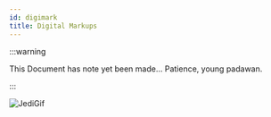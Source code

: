 ```yaml
---
id: digimark
title: Digital Markups
---
```


:::warning

This Document has note yet been made... Patience, young padawan.

:::

![JediGif](https://media.giphy.com/media/kesu1tiePAiGY/source.gif)